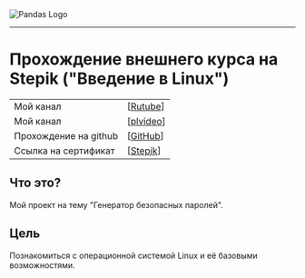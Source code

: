 <picture align="center">
  <img alt="Pandas Logo" src="https://shbpacademy.com/ru/proekt-tseli-zadachi-i-ogranicheniya-treugolnik-upravleniya-proektami/">
</picture>

-----------------

# Прохождение внешнего курса на Stepik ("Введение в Linux")

| | |
| --- | --- |
| Мой канал | [[Rutube](https://rutube.ru/plst/909045/)] |
| Мой канал | [[plvideo](https://plvideo.ru/playlist?list=SuymwXRNSHg3)] |
| Прохождение на github | [[GitHub](https://github.com/migolovina/study_2024-2025_os_intro/tree/master/stepik)]|
| Ссылка на сертификат | [[Stepik](https://stepik.org/cert/2791854)]|


## Что это?

Мой проект на тему "Генератор безопасных паролей".

## Цель

Познакомиться с операционной системой Linux и её базовыми возможностями. 

